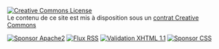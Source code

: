 [![Creative Commons License](http://i.creativecommons.org/l/by-nc-sa/3.0/88x31.png)](http://creativecommons.org/licenses/by-nc-sa/3.0/deed.fr "Se rendre sur le site de Creative Commons pour en apprendre plus sur la licence CC-by-nc-sa")<br />
Le contenu de ce site est mis à disposition sous un [contrat Creative Commons](http://creativecommons.org/licenses/by-nc-sa/3.0 "Se rendre sur le site de Creative Commons pour en apprendre plus sur la licence CC-by-nc-sa")

[![Sponsor Apache2][1]][2] [![Flux RSS][3]][7]
[![Validation XHTML 1.1][4]][5] [![Sponsor CSS][6]][8]

 [1]: ${BLOG_URL}/images/apache.gif (Fonctionne sous Apache2)
 [2]: http://apache.org/ (Visiter le site officiel de Apache, le serveur Web)
 [3]: ${BLOG_URL}/images/rss.png (Abonnement RSS)
 [4]: ${BLOG_URL}/images/xhtml.jpg (Validation XHTML 1.1)
 [5]: http://validator.w3.org/check?uri=${BLOG_URL} (Vérifier la validité de ce site à l'aide du validateur du W3C)
 [6]: ${BLOG_URL}/images/css.jpg (Utilise du CSS)
 [7]: ${BLOG_URL}/rss.xml (Suivre le flux RSS)
 [8]: http://jigsaw.w3.org/css-validator/validator?uri=${BLOG_URL} (Vérifier la validité de ce site à l'aide du validateur du W3C)
